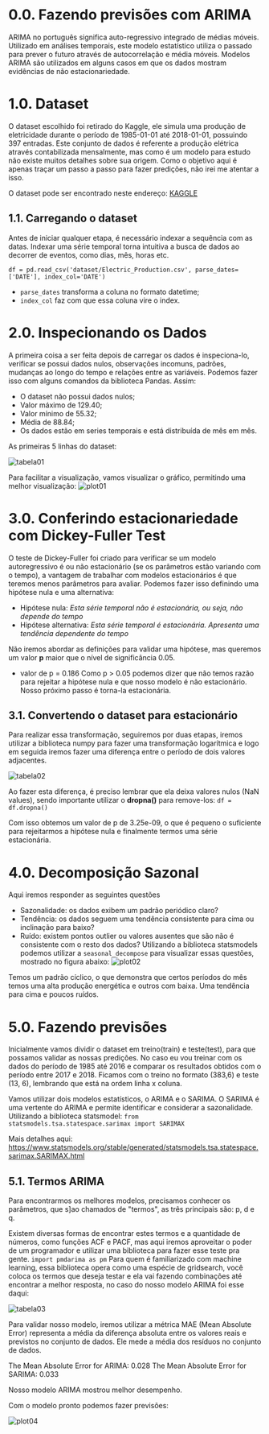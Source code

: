 # 0.0. Fazendo previsões com ARIMA

ARIMA no português significa auto-regressivo integrado de médias móveis. Utilizado em análises temporais, este modelo estatístico utiliza o passado para prever o futuro através de autocorrelação e média móveis. Modelos ARIMA são utilizados em alguns casos em que os dados mostram evidências de não estacionariedade.

# 1.0. Dataset
O dataset escolhido foi retirado do Kaggle, ele simula uma produção de eletricidade durante o período de 1985-01-01 até 2018-01-01, possuindo 397 entradas. Este conjunto de dados é referente a produção elétrica através contabilizada mensalmente, mas como é um modelo para estudo não existe muitos detalhes sobre sua origem.
Como o objetivo aqui é apenas traçar um passo a passo para fazer predições, não irei me atentar a isso.

O dataset pode ser encontrado neste endereço: [KAGGLE]('https://www.kaggle.com/shenba/time-series-datasets')


## 1.1. Carregando o dataset

Antes de iniciar qualquer etapa, é necessário indexar a sequência com as datas. Indexar uma série temporal torna intuitiva a busca de dados ao decorrer de eventos, como dias, mês, horas etc.

`df = pd.read_csv('dataset/Electric_Production.csv', parse_dates=['DATE'], index_col='DATE')`

* `parse_dates` transforma a coluna no formato datetime;
* `index_col` faz com que essa coluna vire o index.

# 2.0. Inspecionando os Dados
A primeira coisa a ser feita depois de carregar os dados é inspeciona-lo, verificar se possui dados nulos, observações incomuns, padrões, mudanças ao longo do tempo e relações entre as variáveis. Podemos fazer isso com alguns comandos da biblioteca Pandas. Assim:

* O dataset não possui dados nulos;
* Valor máximo de 129.40;
* Valor mínimo de 55.32;
* Média de 88.84;
* Os dados estão em series temporais e está distribuída de mês em mês.

As primeiras 5 linhas do dataset:

![tabela01]('img/tabela01a.png')
          
Para facilitar a visualização, vamos visualizar o gráfico, permitindo uma melhor visualização:
![plot01]('img/fig01.png')

# 3.0. Conferindo estacionariedade com Dickey-Fuller Test

O teste de Dickey-Fuller foi criado para verificar se um modelo autoregressivo é ou não estacionário (se os parâmetros estão variando com o tempo), a vantagem de trabalhar com modelos estacionários é que teremos menos parâmetros para avaliar. Podemos fazer isso definindo uma hipótese nula e uma alternativa:
* Hipótese nula: *Esta série temporal não é estacionária, ou seja, não depende do tempo*
* Hipótese alternativa: *Esta série temporal é estacionária. Apresenta uma tendência dependente do tempo*

Não iremos abordar as definições para validar uma hipótese, mas queremos um valor **p** maior que o nível de significância 0.05.
* valor de p = 0.186
Como p > 0.05 podemos dizer que não temos razão para rejeitar a hipótese nula e que nosso modelo é não estacionário. Nosso próximo passo é torna-la estacionária.

## 3.1. Convertendo o dataset para estacionário
Para realizar essa transformação, seguiremos por duas etapas, iremos utilizar a biblioteca numpy para fazer uma transformação logarítmica e logo em seguida iremos fazer uma diferença entre o período de dois valores adjacentes.

![tabela02]('img/tabela02.png')

Ao fazer esta diferença, é preciso lembrar que ela deixa valores nulos (NaN values), sendo importante utilizar o **dropna()** para remove-los:
`df = df.dropna()`

Com isso obtemos um valor de p de 3.25e-09, o que é pequeno o suficiente para rejeitarmos a hipótese nula e finalmente termos uma série estacionária.

# 4.0. Decomposição Sazonal
Aqui iremos responder as seguintes questões
* Sazonalidade: os dados exibem um padrão periódico claro?
* Tendência: os dados seguem uma tendência consistente para cima ou inclinação para baixo?
* Ruído: existem pontos outlier ou valores ausentes que são não é consistente com o resto dos dados?
Utilizando a biblioteca statsmodels podemos utilizar a `seasonal_decompose` para visualizar essas questões, mostrado no figura abaixo:
![plot02]('img/fig02.png')

Temos um padrão cíclico, o que demonstra que certos períodos do mês temos uma alta produção energética e outros com baixa. Uma tendência para cima e poucos ruídos.

# 5.0. Fazendo previsões
Inicialmente vamos dividir o dataset em treino(train) e teste(test), para que possamos validar as nossas predições. No caso eu vou treinar com os dados do período de 1985 até 2016 e comparar os resultados obtidos com o período entre 2017 e 2018.
Ficamos com o treino no formato (383,6) e teste (13, 6), lembrando que está na ordem linha x coluna.

Vamos utilizar dois modelos estatísticos, o ARIMA e o SARIMA. O SARIMA é uma vertente do ARIMA e permite identificar e considerar a sazonalidade.
Utilizando a biblioteca statsmodel:
`from statsmodels.tsa.statespace.sarimax import SARIMAX`

Mais detalhes aqui:
https://www.statsmodels.org/stable/generated/statsmodels.tsa.statespace.sarimax.SARIMAX.html

## 5.1. Termos ARIMA

Para encontrarmos os melhores modelos, precisamos conhecer os parâmetros, que s]ao chamados de "termos", as três principais são: p, d e q.

Existem diversas formas de encontrar estes termos e a quantidade de números, como funções ACF e PACF, mas aqui iremos aproveitar o poder de um programador e utilizar uma biblioteca para fazer esse teste pra gente.
`import pmdarima as pm`
Para quem é familiarizado com machine learning, essa biblioteca opera como uma espécie de gridsearch, você coloca os termos que deseja testar e ela vai fazendo combinações até encontrar a melhor resposta, no caso do nosso modelo ARIMA foi esse daqui:

![tabela03]('img/tabela01.png')


Para validar nosso modelo, iremos utilizar a métrica MAE (Mean Absolute Error) representa a média da diferença absoluta entre os valores reais e previstos no conjunto de dados. Ele mede a média dos resíduos no conjunto de dados.

The Mean Absolute Error for ARIMA: 0.028
The Mean Absolute Error for SARIMA: 0.033

Nosso modelo ARIMA mostrou melhor desempenho.

Com o modelo pronto podemos fazer previsões:

![plot04]('img/fig04.png') 

